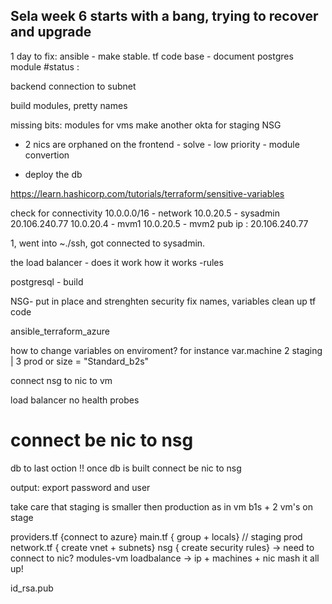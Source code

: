 ## Sela week 6 starts with a bang, trying to recover and upgrade

1 day to fix:
ansible - make stable.
tf code base - document postgres module
#status :

backend connection to subnet


build modules, pretty names

missing bits: modules for vms
make another okta for staging
NSG


- 2 nics are orphaned on the frontend - solve - low priority - module convertion

<!-- - connect to machines using ansible, provide a ping and a play. -->


- deploy the db
<!-- connect profit -->

https://learn.hashicorp.com/tutorials/terraform/sensitive-variables

check for connectivity
10.0.0.0/16 - network
10.0.20.5 - sysadmin 20.106.240.77
10.0.20.4 - mvm1
10.0.20.5 - mvm2
pub ip : 20.106.240.77

1, went into ~./ssh, got connected to sysadmin.

the load balancer - does it work
how it works -rules

postgresql - build

NSG- put in place and strenghten security
fix names, variables clean up tf code

ansible_terraform_azure

how to change variables on enviroment?
for instance var.machine 2 staging | 3 prod
or size = "Standard_b2s"

connect nsg to nic to vm

load balancer no health probes

# connect be nic to nsg

<!-- need to build a deploy-

production | staging -->

db to last oction
!! once db is built
connect be nic to nsg

output:
export password and user

take care that staging is smaller then production as in vm b1s + 2 vm's on stage

providers.tf {connect to azure}
main.tf { group + locals} // staging prod
network.tf { create vnet + subnets}
nsg { create security rules} -> need to connect to nic?
modules-vm
loadbalance -> ip + machines + nic mash it all up!



id_rsa.pub

